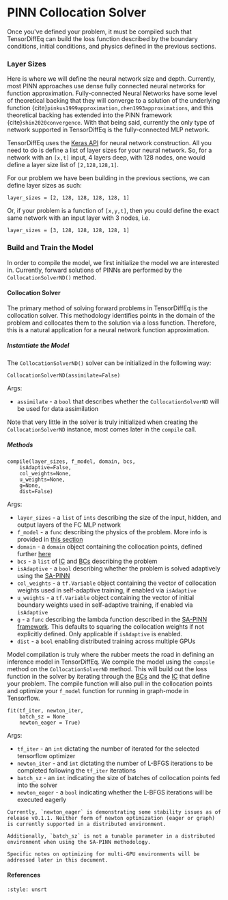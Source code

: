 # PINN Collocation Solver

Once you've defined your problem, it must be compiled such that TensorDiffEq can build the loss function described
by the boundary conditions, initial conditions, and physics defined in the previous sections.

### Layer Sizes

Here is where we will define the neural network size and depth. Currently, most PINN approaches use dense fully connected
neural networks for function approximation. Fully-connected Neural Networks have some level of theoretical backing
that they will converge to a solution of the underlying function {cite}`pinkus1999approximation,chen1993approximations`, and this
theoretical backing has extended into the PINN framework {cite}`shin2020convergence`. With that being said, currently the only type of network supported in
TensorDiffEq is the fully-connected MLP network.

TensorDiffEq uses the [Keras API](https://keras.io/) for neural network construction. All you need to do is define a list of layer
sizes for your neural network. So, for a network with an `[x,t]` input, 4 layers deep, with 128 nodes, one would define
a layer size list of `[2,128,128,1]`.

For our problem we have been building in the previous sections, we can define layer sizes as such:

```{code} python
layer_sizes = [2, 128, 128, 128, 128, 1]
```

Or, if your problem is a function of `[x,y,t]`, then you could define the exact same network with an input layer with 3 nodes, i.e.

```{code} python
layer_sizes = [3, 128, 128, 128, 128, 1]
```

### Build and Train the Model

In order to compile the model, we first initialize the model we are interested in. Currently, forward solutions of PINNs are performed by
the `CollocationSolverND()` method.

#### Collocation Solver

The primary method of solving forward problems in TensorDiffEq is the collocation solver. This methodology identifies points
in the domain of the problem and collocates them to the solution via a loss function. Therefore, this is a natural application
for a neural network function approximation.

##### Instantiate the Model

The `CollocationSolverND()` solver can be initialized in the following way:

```{code} python
CollocationSolverND(assimilate=False)
```

Args:
- `assimilate` - a `bool` that describes whether the `CollocationSolverND` will be used for data assimilation

Note that very little in the solver is truly initialized when creating the `CollocationSolverND` instance, most comes later in the `compile` call.

##### Methods

```{code} python
compile(layer_sizes, f_model, domain, bcs,
    isAdaptive=False,
    col_weights=None,
    u_weights=None,
    g=None,
    dist=False)
```

Args:
- `layer_sizes` - a `list` of `ints` describing the size of the input, hidden, and output layers of the FC MLP network
- `f_model` - a `func` describing the physics of the problem. More info is provided in [this section](../../physics/index.ipynb)
- `domain` - a `domain` object containing the collocation points, defined further [here](../../domain/index.ipynb)
- `bcs` - a `list` of [IC](../../ic-bc/ic/index.ipynb) and [BCs](../../ic-bc/bc/index.ipynb) describing the problem
- `isAdaptive` - a `bool` describing whether the problem is solved adaptively using the [SA-PINN](https://arxiv.org/pdf/2009.04544.pdf)
- `col_weights` - a `tf.Variable` object containing the vector of collocation weights used in self-adaptive training, if enabled via `isAdaptive`
- `u_weights` - a `tf.Variable` object containing the vector of initial boundary weights used in self-adaptive training, if enabled via `isAdaptive`
- `g` - a `func` describing the lambda function described in the [SA-PINN framework](https://arxiv.org/pdf/2009.04544.pdf). This defaults to squaring the collocation weights if not explicitly defined.
Only applicable if `isAdaptive` is enabled.
- `dist` - a `bool` enabling distributed training across multiple GPUs

Model compilation is truly where the rubber meets the road in defining an inference model in TensorDiffEq. We compile the model using the `compile` method on the
`CollocationSolverND` method. This will build out the loss function in the solver by iterating through the [BCs](../../ic-bc/bc/index.ipynb) and the [IC](../../ic-bc/ic/index.ipynb)
that define your problem. The compile function will also pull in the collocation points and optimize your `f_model` function for running in graph-mode in Tensorflow.

```{code} python
fit(tf_iter, newton_iter,
    batch_sz = None
    newton_eager = True)
```

Args:
- `tf_iter` - an `int` dictating the number of iterated for the selected tensorflow optimizer
- `newton_iter` - and `int` dictating the number of L-BFGS iterations to be completed following the `tf_iter` iterations
- `batch_sz` - an `int` indicating the size of batches of collocation points fed into the solver
- `newton_eager` - a `bool` indicating whether the L-BFGS iterations will be executed eagerly

```{note}
Currently, `newton_eager` is demonstrating some stability issues as of release v0.1.1. Neither form of newton optimization (eager or graph)
is currently supported in a distributed environment.

Additionally, `batch_sz` is not a tunable parameter in a distributed environment when using the SA-PINN methodology.

Specific notes on optimizing for multi-GPU environments will be addressed later in this document.
```


#### References
```{bibliography} ../../references.bib
:style: unsrt
```
